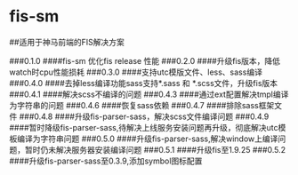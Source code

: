 fis-sm
======

##适用于神马前端的FIS解决方案


###0.1.0 
####fis-sm 优化fis release 性能
###0.2.0
####升级fis版本，降低watch时cpu性能损耗
###0.3.0
####支持utc模版文件、less、sass编译
###0.4.0
####去掉less编译功能sass支持*.sass 和 *.scss文件，升级fis版本
###0.4.1
####解决scss不编译的问题
###0.4.3
####通过ext配置解决tmpl编译为字符串的问题
###0.4.6
####恢复sass依赖
###0.4.7
####排除sass框架文件
###0.4.8
####升级fis-parser-sass，解决scss文件编译问题
###0.4.9
####暂时降级fis-parser-sass,待解决上线服务安装问题再升级，彻底解决utc模板编译为字符串问题
###0.5.0
####升级fis-parser-sass,解决window上编译问题，暂时仍未解决服务器安装编译问题
###0.5.1
####升级fis至1.9.25
###0.5.2
####升级fis-parser-sass至0.3.9,添加symbol图标配置
